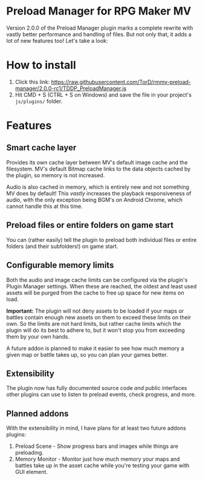# Preload Manager for RPG Maker MV
Version 2.0.0 of the Preload Manager plugin marks a complete rewrite with vastly better performance and handling of files. But not only that, it adds a lot of new features too! Let's take a look:

# How to install
1. Click this link: https://raw.githubusercontent.com/TorD/rmmv-preload-manager/2.0.0-rc1/TDDP_PreloadManager.js
2. Hit CMD + S (CTRL + S on Windows) and save the file in your project's `js/plugins/` folder.

# Features
## Smart cache layer
Provides its own cache layer between MV's default image cache and the filesystem. MV's default Bitmap cache links to the data objects cached by the plugin, so memory is not increased.

Audio is also cached in memory, which is entirely new and not something MV does by default! This *vastly* increases the playback responsiveness of audio, with the only exception being BGM's on Android Chrome, which cannot handle this at this time.

## Preload files or entire folders on game start
You can (rather easily) tell the plugin to preload both individual files or entire folders (and their subfolders!) on game start.

## Configurable memory limits
Both the audio and image cache limits can be configured via the plugin's Plugin Manager settings. When these are reached, the oldest and least used assets will be purged from the cache to free up space for new items on load.

__Important:__ The plugin will not deny assets to be loaded if your maps or battles contain enough new assets on them to exceed these limits on their own. So the limits are not hard limits, but rather cache limits which the plugin will do its best to adhere to, but it won't stop you from exceeding them by your own hands.

A future addon is planned to make it easier to see how much memory a given map or battle takes up, so you can plan your games better.

## Extensibility
The plugin now has fully documented source code _and_ public interfaces other plugins can use to listen to preload events, check progress, and more.

## Planned addons
With the extensibility in mind, I have plans for at least two future addons plugins:
1. Preload Scene - Show progress bars and images while things are preloading.
2. Memory Monitor - Monitor just how much memory your maps and battles take up in the asset cache while you're testing your game with GUI element.